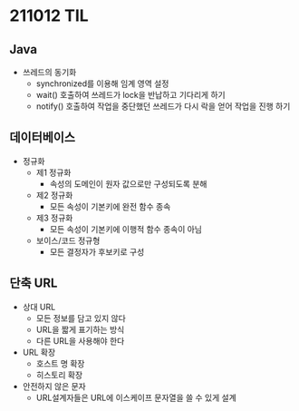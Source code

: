 # 211012 TIL
## Java
- 쓰레드의 동기화
	- synchronized를 이용해 임계 영역 설정
	- wait() 호출하여 쓰레드가 lock을 반납하고 기다리게 하기
	- notify() 호출하여 작업을 중단했던 쓰레드가 다시 락을 얻어 작업을 진행 하기

## 데이터베이스
- 정규화
	- 제1 정규화
		- 속성의 도메인이 원자 값으로만 구성되도록 분해
	- 제2 정규화
		- 모든 속성이 기본키에 완전 함수 종속
	- 제3 정규화
		- 모든 속성이 기본키에 이행적 함수 종속이 아님
	- 보이스/코드 정규형
		- 모든 결정자가 후보키로 구성
## 단축 URL
- 상대 URL
	- 모든 정보를 담고 있지 않다
	- URL을 짧게 표기하는 방식
	- 다른 URL을 사용해야 한다
- URL 확장
	- 호스트 명 확장
	- 히스토리 확장
- 안전하지 않은 문자
	- URL설계자들은 URL에 이스케이프 문자열을 쓸 수 있게 설계
